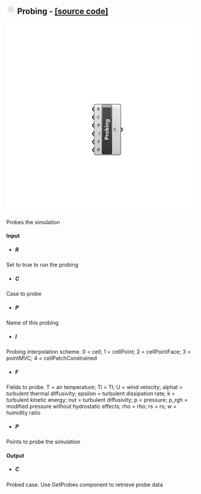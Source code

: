 ## ![](../../images/icons/Probing.png) Probing - [[source code]](https://github.com/Eddy3D-Dev/Eddy3D/tree/dev/Probing.cs)

![](../../images/components/Probing.png)

Probes the simulation

#### Input
* ##### R 
Set to true to run the probing
* ##### C 
Case to probe
* ##### P 
Name of this probing
* ##### I 
Probing interpolation scheme. 0 =  cell; 1 =  cellPoint; 2 = cellPointFace; 3 = pointMVC; 4 = cellPatchConstrained
* ##### F 
Fields to probe. T = air temperature; Tl = Tl; U = wind velocity; alphat = turbulent thermal diffusivity; epsilon = turbulent dissipation rate; k = turbulent kinetic energy; nut = turbulent diffusivity; p = pressure; p_rgh = modified pressure without hydrostatic effects; rho = rho; rs = rs; w = humidity ratio
* ##### P 
Points to probe the simulation

#### Output
* ##### C
Probed case. Use GetProbes component to retrieve probe data